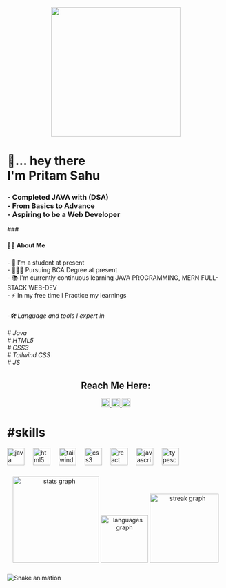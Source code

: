 <div align="center">
  <img height="300" src="https://www.bing.com/th/id/OGC.0274207612d515f49012c87803a9e631?pid=1.7&rurl=https%3a%2f%2fcdn.dribbble.com%2fusers%2f2514208%2fscreenshots%2f9457622%2fweb_developer.gif&ehk=veqYgmD8af74WfDt9fVqmJ3xlglSnvKPXLACcqwhA%2bY%3d"  />
</div>

###

<h1 align="left">👋... hey there<br>I'm Pritam Sahu</h1>
<h3 align="left">- Completed JAVA with (DSA) <br>- From Basics to Advance <br>- Aspiring to be a Web Developer</h3>
###

<h4 align="left">👩‍💻 About Me</h4>

###

<p align="left">- 🔭 I’m a student at present<br>- 👨🏻‍🎓 Pursuing BCA Degree at present<br>- 📚 I'm currently continuous learning JAVA PROGRAMMING, MERN FULL-STACK WEB-DEV<br>- ⚡ In my free time I Practice my learnings</p>

###

<h6 align="left">-🛠 Language and tools I expert in<br><br># Java <br># HTML5 <br># CSS3 <br># Tailwind CSS <br># JS</h6>

###
<h2 align="center">
  Reach Me Here:
</h2>
<div align="center">
  <a href="https://www.linkedin.com/in/pritam-sahu-532183268/" target="_blank">
    <img src="https://img.shields.io/static/v1?message=LinkedIn&logo=linkedin&label=&color=0077B5&logoColor=white&labelColor=&style=for-the-badge" height="20" alt="linkedin logo"  />
  </a>
  <a href="https://discord.com/channels/@me" target="_blank">
    <img src="https://img.shields.io/static/v1?message=Discord&logo=discord&label=&color=7289DA&logoColor=white&labelColor=&style=for-the-badge" height="20" alt="discord logo"  />
  </a>
  <a href="https://www.instagram.com/pritam.pyare.1999/" target="_blank">
    <img src="https://img.shields.io/static/v1?message=Instagram&logo=instagram&label=&color=E4405F&logoColor=white&labelColor=&style=for-the-badge" height="20" alt="instagram logo"  />
  </a>
</div>

###
<h1 align="left">#skills</h1>
<div align="left">
  <img src="https://cdn.jsdelivr.net/gh/devicons/devicon/icons/java/java-original.svg" height="40" alt="java logo"  />
  <img width="12" />
  <img src="https://cdn.jsdelivr.net/gh/devicons/devicon/icons/html5/html5-original-wordmark.svg" height="40" alt="html5 logo"  />
  <img width="12" />
  <img src="https://www.pngwing.com/en/free-png-aygwc" height="40" alt="tailwindcss logo"  />
  <img width="12" />
  <img src="https://cdn.jsdelivr.net/gh/devicons/devicon/icons/css3/css3-original-wordmark.svg" height="40" alt="css3 logo"  />
  <img width="12" />
  <img src="https://cdn.jsdelivr.net/gh/devicons/devicon/icons/react/react-original.svg" height="40" alt="react logo"  />
  <img width="12" />
  <img src="https://cdn.jsdelivr.net/gh/devicons/devicon/icons/javascript/javascript-plain.svg" height="40" alt="javascript logo"  />
  <img width="12" />
  <img src="https://cdn.jsdelivr.net/gh/devicons/devicon/icons/typescript/typescript-original.svg" height="40" alt="typescript logo"  />
</div>

###

<div align="center">
  <img src="https://github-readme-stats.vercel.app/api?username=pritamsahu99&hide_title=false&hide_rank=false&show_icons=true&include_all_commits=true&count_private=true&disable_animations=false&theme=gruvbox&locale=en&hide_border=true&order=1&custom_title=My%20GitHub%20Stats" height="200" alt="stats graph"  />
  <img src="https://github-readme-stats.vercel.app/api/top-langs?username=pritamsahu99&locale=en&hide_title=false&layout=compact&card_width=320&langs_count=5&theme=radical&hide_border=false&order=2" height="110" alt="languages graph"  />
  <img src="https://streak-stats.demolab.com?user=pritamsahu99&locale=en&mode=daily&theme=dracula&hide_border=false&border_radius=5&order=3" height="160" alt="streak graph"  />
</div>

###

<img src="https://profile-readme-generator.com/assets/snake.svg" alt="Snake animation" />

###
